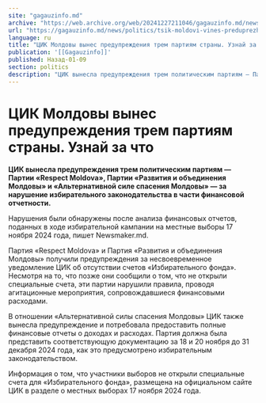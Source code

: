 ```yaml
---
site: "gagauzinfo.md"
archive: "https://web.archive.org/web/20241227211046/gagauzinfo.md/news/politics/tsik-moldovi-vines-preduprezhdeniya-trem-partiyam-strani-uznai-za-chto"
url: "https://gagauzinfo.md/news/politics/tsik-moldovi-vines-preduprezhdeniya-trem-partiyam-strani-uznai-za-chto"
language: ru
title: "ЦИК Молдовы вынес предупреждения трем партиям страны. Узнай за что"
publication: '[[Gagauzinfo]]'
published: Назад-01-09
section: politics
description: "ЦИК вынесла предупреждения трем политическим партиям — Партии «Respect Moldova», Партии «Развития и объединения Молдовы» и «Альтернативной силе спасения Молдовы» — за нарушение избирательного законодательства в части финансовой отчетности."
---
```


# ЦИК Молдовы вынес предупреждения трем партиям страны. Узнай за что

**ЦИК вынесла предупреждения трем политическим партиям — Партии «Respect Moldova», Партии «Развития и объединения Молдовы» и «Альтернативной силе спасения Молдовы» — за нарушение избирательного законодательства в части финансовой отчетности.**

Нарушения были обнаружены после анализа финансовых отчетов, поданных в ходе избирательной кампании на местные выборы 17 ноября 2024 года, пишет Newsmaker.md.

Партия «Respect Moldova» и Партия «Развития и объединения Молдовы» получили предупреждения за несвоевременное уведомление ЦИК об отсутствии счетов «Избирательного фонда». Несмотря на то, что позже они сообщили о том, что не открыли специальные счета, эти партии нарушили правила, проводя агитационные мероприятия, сопровождавшиеся финансовыми расходами.

В отношении «Альтернативной силы спасения Молдовы» ЦИК также вынесла предупреждение и потребовала предоставить полные финансовые отчеты о доходах и расходах. Партия должна была представить соответствующую документацию за 18 и 20 ноября до 31 декабря 2024 года, как это предусмотрено избирательным законодательством.

Информация о том, что участники выборов не открыли специальные счета для «Избирательного фонда», размещена на официальном сайте ЦИК в разделе о местных выборах 17 ноября 2024 года.